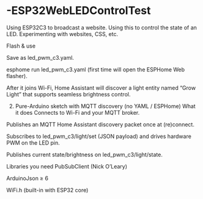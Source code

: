 # -ESP32WebLEDControlTest
Using ESP32C3 to broadcast a website. Using this to control the state of an LED. Experimenting with websites, CSS, etc.



Flash & use

Save as led_pwm_c3.yaml.

esphome run led_pwm_c3.yaml (first time will open the ESPHome Web flasher).

After it joins Wi-Fi, Home Assistant will discover a light entity named “Grow Light” that supports seamless brightness control.



2. Pure-Arduino sketch with MQTT discovery (no YAML / ESPHome)
What it does
Connects to Wi-Fi and your MQTT broker.

Publishes an MQTT Home Assistant discovery packet once at (re)connect.

Subscribes to led_pwm_c3/light/set (JSON payload) and drives hardware PWM on the LED pin.

Publishes current state/brightness on led_pwm_c3/light/state.

Libraries you need
PubSubClient (Nick O’Leary)

ArduinoJson ≥ 6

WiFi.h (built-in with ESP32 core)
